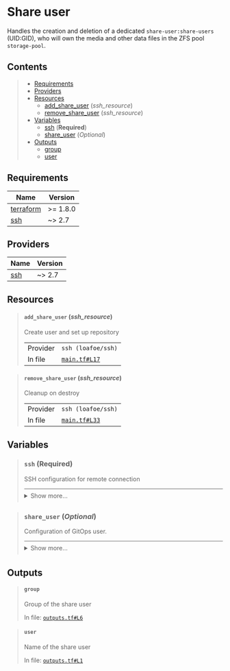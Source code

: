 # Share user

Handles the creation and deletion of a dedicated `share-user:share-users` (UID:GID),
who will own the media and other data files in the ZFS pool `storage-pool`.
## Contents

<blockquote>

- [Requirements](#requirements)
- [Providers](#providers)
- [Resources](#resources)
  - [add_share_user](#add_share_user-ssh_resource) (*ssh_resource*)
  - [remove_share_user](#remove_share_user-ssh_resource) (*ssh_resource*)
- [Variables](#variables)
  - [ssh](#ssh-required) (**Required**)
  - [share_user](#share_user-optional) (*Optional*)
- [Outputs](#outputs)
  - [group](#group)
  - [user](#user)</blockquote>

## Requirements

| Name | Version |
|------|---------|
| <a name="requirement_terraform"></a> [terraform](#requirement\_terraform) | >= 1.8.0 |
| <a name="requirement_ssh"></a> [ssh](#requirement\_ssh) | ~> 2.7 |
## Providers

| Name | Version |
|------|---------|
| <a name="provider_ssh"></a> [ssh](#provider\_ssh) | ~> 2.7 |


## Resources
<blockquote>

#### `add_share_user` (_ssh_resource_)
Create user and set up repository
  <table>
    <tr>
      <td>Provider</td>
      <td><code>ssh (loafoe/ssh)</code></td>
    </tr>
    <tr>
      <td>In file</td>
      <td><a href="./main.tf#L17"><code>main.tf#L17</code></a></td>
    </tr>
  </table>
</blockquote>
<blockquote>

#### `remove_share_user` (_ssh_resource_)
Cleanup on destroy
  <table>
    <tr>
      <td>Provider</td>
      <td><code>ssh (loafoe/ssh)</code></td>
    </tr>
    <tr>
      <td>In file</td>
      <td><a href="./main.tf#L33"><code>main.tf#L33</code></a></td>
    </tr>
  </table>
</blockquote>

## Variables
<blockquote>

### `ssh` (**Required**)
SSH configuration for remote connection

<details style="border-top-color: inherit; border-top-width: 0.1em; border-top-style: solid; padding-top: 0.5em; padding-bottom: 0.5em;">
  <summary>Show more...</summary>

  **Type**:
  ```hcl
  object({
    host    = string
    user    = string
    id_file = optional(string, "~/.ssh/id_rsa")
  })
  ```
  In file: <a href="./variables.tf#L1"><code>variables.tf#L1</code></a>

</details>
</blockquote>
<blockquote>

### `share_user` (*Optional*)
Configuration of GitOps user.

<details style="border-top-color: inherit; border-top-width: 0.1em; border-top-style: solid; padding-top: 0.5em; padding-bottom: 0.5em;">
  <summary>Show more...</summary>

  **Type**:
  ```hcl
  object({
    user  = string
    group = string
    uid   = number
    gid   = number
  })
  ```
  **Default**:
  ```json
  {
  "gid": 1400,
  "group": "share-users",
  "uid": 1400,
  "user": "share-user"
}
  ```
  In file: <a href="./variables.tf#L10"><code>variables.tf#L10</code></a>

</details>
</blockquote>


## Outputs
<blockquote>

#### `group`
Group of the share user

In file: <a href="./outputs.tf#L6"><code>outputs.tf#L6</code></a>
</blockquote>
<blockquote>

#### `user`
Name of the share user

In file: <a href="./outputs.tf#L1"><code>outputs.tf#L1</code></a>
</blockquote>
